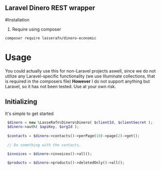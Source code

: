 ## Laravel Dinero REST wrapper

#Installation

1. Require using composer
````
composer require lasserafn/dinero-economic
````

# Usage
You could actually use this for non-Laravel projects aswell, since we do not utilize any Laravel-specific functionality (we use Illuminate collections, that is required in the composers file)
**However** I do not support anything but Laravel, so it has not been tested. Use at your own risk.

## Initializing
It's simple to get started
```` php
 $dinero = new \LasseRafn\Dinero\Dinero( $clientId, $clientSecret );
 $dinero->auth( $apiKey, $orgId );
 
 $contacts = $dinero->contacts()->perPage(10)->page(2)->get();
 
 // Do something with the contacts.
````

```` php
 $invoices = $dinero->invoices()->all();
````

```` php
 $products = $dinero->products()->deletedOnly()->all();
````